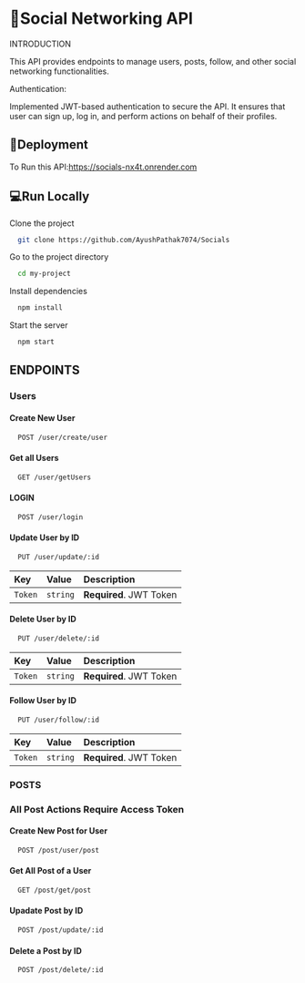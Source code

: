 
# 📱Social Networking API

INTRODUCTION

This API provides endpoints to manage users, posts, follow, and other social networking functionalities.

Authentication: 

Implemented JWT-based authentication to secure the API. It ensures that user can sign up, log in, and perform actions on behalf of their profiles.

## 🚀Deployment
To Run this API:https://socials-nx4t.onrender.com

## 💻Run Locally

Clone the project

```bash
  git clone https://github.com/AyushPathak7074/Socials
```

Go to the project directory

```bash
  cd my-project
```

Install dependencies

```bash
  npm install
```

Start the server

```bash
  npm start
```


## ENDPOINTS
### Users

#### Create New User
```bash
  POST /user/create/user
```

#### Get all Users

```bash
  GET /user/getUsers
```
#### LOGIN

```bash
  POST /user/login
```
#### Update User by ID

```bash
  PUT /user/update/:id
```
| Key       | Value    | Description                |
| :-------- | :------- | :------------------------- |
| `Token` | `string` | **Required**. JWT Token |

#### Delete User by ID
```bash
  PUT /user/delete/:id
```
| Key       | Value    | Description                |
| :-------- | :------- | :------------------------- |
| `Token` | `string` | **Required**. JWT Token |

#### Follow User by ID
```bash
  PUT /user/follow/:id
```
| Key       | Value    | Description                |
| :-------- | :------- | :------------------------- |
| `Token` | `string` | **Required**. JWT Token |

### POSTS
### All Post Actions Require Access Token
#### Create New Post for User
```bash
  POST /post/user/post
```
#### Get All Post of a User
```bash
  GET /post/get/post
```
#### Upadate Post by ID
```bash
  POST /post/update/:id
```
#### Delete a Post by ID
```bash
  POST /post/delete/:id
```
